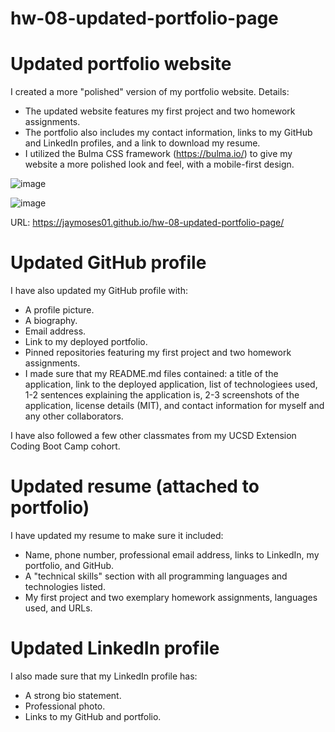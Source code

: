# hw-08-updated-portfolio-page


# Updated portfolio website

I created a more "polished" version of my portfolio website. Details:
* The updated website features my first project and two homework assignments.
* The portfolio also includes my contact information, links to my GitHub and LinkedIn profiles, and a link to download my resume.
* I utilized the Bulma CSS framework (https://bulma.io/) to give my website a more polished look and feel, with a mobile-first design.

![image](https://user-images.githubusercontent.com/95326705/153139693-c7a1d9a2-12dd-4bac-95ed-fc8141f5a806.png)

![image](https://user-images.githubusercontent.com/95326705/153139730-cb5953be-292c-4aa2-874a-0e25d229787d.png)

URL: https://jaymoses01.github.io/hw-08-updated-portfolio-page/


# Updated GitHub profile

I have also updated my GitHub profile with:
* A profile picture.
* A biography.
* Email address.
* Link to my deployed portfolio.
* Pinned repositories featuring my first project and two homework assignments.
* I made sure that my README.md files contained: a title of the application, link to the deployed application, list of technologiees used, 1-2 sentences explaining the application is, 2-3 screenshots of the application, license details (MIT), and contact information for myself and any other collaborators.

I have also followed a few other classmates from my UCSD Extension Coding Boot Camp cohort.


# Updated resume (attached to portfolio)

I have updated my resume to make sure it included:
* Name, phone number, professional email address, links to LinkedIn, my portfolio, and GitHub.
* A "technical skills" section with all programming languages and technologies listed.
* My first project and two exemplary homework assignments, languages used, and URLs.


# Updated LinkedIn profile

I also made sure that my LinkedIn profile has:
* A strong bio statement.
* Professional photo.
* Links to my GitHub and portfolio.

